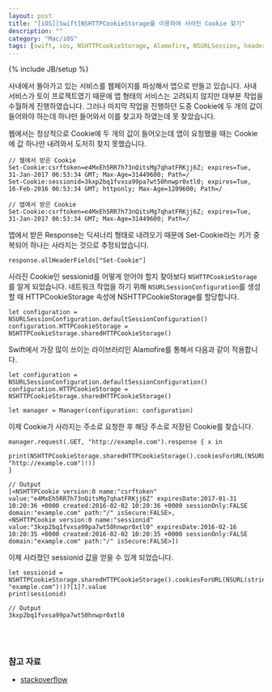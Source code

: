 ```yaml
---
layout: post
title: "[iOS][Swift]NSHTTPCookieStorage를 이용하여 사라진 Cookie 찾기"
description: ""
category: "Mac/iOS"
tags: [swift, ios, NSHTTPCookieStorage, Alamofire, NSURLSession, header, request, cookie]
---
```

{% include JB/setup %}

사내에서 돌아가고 있는 서비스를 웹페이지를 파싱해서 앱으로 만들고 있습니다. 사내 서비스가 토이 프로젝트였기 때문에 앱 형태의 서비스는 고려되지 않지만 대부분 작업을 수월하게 진행하였습니다. 그러나 마지막 작업을 진행하던 도중 Cookie에 두 개의 값이 들어와야 하는데 하나만 들어와서 이를 찾고자 하였는데 못 찾았습니다.

웹에서는 정상적으로 Cookie에 두 개의 값이 들어오는데 앱이 요청했을 때는 Cookie에 값 하나만 내려와서 도저히 찾지 못했습니다.

	// 웹에서 받은 Cookie
	Set-Cookie:csrftoken=e4MxEh5RR7h73nQitsMg7qhatFRKjj6Z; expires=Tue, 31-Jan-2017 06:53:34 GMT; Max-Age=31449600; Path=/
	Set-Cookie:sessionid=3kxp2bq1fvxsa99pa7wt50hnwpr0xtl0; expires=Tue, 16-Feb-2016 06:53:34 GMT; httponly; Max-Age=1209600; Path=/

	// 앱에서 받은 Cookie
	Set-Cookie:csrftoken=e4MxEh5RR7h73nQitsMg7qhatFRKjj6Z; expires=Tue, 31-Jan-2017 06:53:34 GMT; Max-Age=31449600; Path=/

앱에서 받은 Response는 딕셔너리 형태로 내려오기 때문에 Set-Cookie라는 키가 중복되어 하나는 사라지는 것으로 추정되었습니다.
	
	response.allHeaderFields["Set-Cookie"]

사라진 Cookie인 sessionid를 어떻게 얻어야 할지 찾아보다 `NSHTTPCookieStorage`를 알게 되었습니다. 네트워크 작업을 하기 위해 `NSURLSessionConfiguration`를 생성할 때 HTTPCookieStorage 속성에 NSHTTPCookieStorage를 할당합니다.

	let configuration = NSURLSessionConfiguration.defaultSessionConfiguration()
	configuration.HTTPCookieStorage = NSHTTPCookieStorage.sharedHTTPCookieStorage()

Swift에서 가장 많이 쓰이는 라이브러리인 Alamofire를 통해서 다음과 같이 적용합니다.

	let configuration = NSURLSessionConfiguration.defaultSessionConfiguration()
    configuration.HTTPCookieStorage = NSHTTPCookieStorage.sharedHTTPCookieStorage()
	
	let manager = Manager(configuration: configuration)

이제 Cookie가 사라지는 주소로 요청한 후 해당 주소로 저장된 Cookie를 찾습니다.

	manager.request(.GET, "http://example.com").response { x in
		print(NSHTTPCookieStorage.sharedHTTPCookieStorage().cookiesForURL(NSURL(string: "http://example.com")!))
	}

	// Output
	[<NSHTTPCookie version:0 name:"csrftoken" value:"e4MxEh5RR7h73nQitsMg7qhatFRKjj6Z" expiresDate:2017-01-31 10:20:36 +0000 created:2016-02-02 10:20:36 +0000 sessionOnly:FALSE domain:"example.com" path:"/" isSecure:FALSE>,
	<NSHTTPCookie version:0 name:"sessionid" value:"3kxp2bq1fvxsa99pa7wt50hnwpr0xtl0" expiresDate:2016-02-16 10:20:35 +0000 created:2016-02-02 10:20:35 +0000 sessionOnly:FALSE domain:"example.com" path:"/" isSecure:FALSE>])

이제 사라졌던 sessionid 값을 얻을 수 있게 되었습니다.

	let sessionid = NSHTTPCookieStorage.sharedHTTPCookieStorage().cookiesForURL(NSURL(string: "example.com")!)?[1]?.value
	print(sessionid)

	// Output
	3kxp2bq1fvxsa99pa7wt50hnwpr0xtl0

<br/><br/>

### 참고 자료

* [stackoverflow](http://stackoverflow.com/a/26690724)